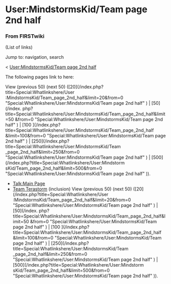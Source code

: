 # User:MindstormsKid/Team page 2nd half

### From FIRSTwiki

(List of links)

Jump to: navigation, search

&lt; [User:MindstormsKid/Team page 2nd
half](/index.php?title=User:MindstormsKid/Team_page_2nd_half&redirect=no
"User:MindstormsKid/Team page 2nd half" )  

The following pages link to here:

View (previous 50) (next 50) ([20](/index.php?title=Special:Whatlinkshere/User
:MindstormsKid/Team_page_2nd_half&limit=20&from=0
"Special:Whatlinkshere/User:MindstormsKid/Team page 2nd half" ) | [50](/index.
php?title=Special:Whatlinkshere/User:MindstormsKid/Team_page_2nd_half&limit=50
&from=0 "Special:Whatlinkshere/User:MindstormsKid/Team page 2nd half" ) | [100
](/index.php?title=Special:Whatlinkshere/User:MindstormsKid/Team_page_2nd_half
&limit=100&from=0 "Special:Whatlinkshere/User:MindstormsKid/Team page 2nd
half" ) | [250](/index.php?title=Special:Whatlinkshere/User:MindstormsKid/Team
_page_2nd_half&limit=250&from=0 "Special:Whatlinkshere/User:MindstormsKid/Team
page 2nd half" ) | [500](/index.php?title=Special:Whatlinkshere/User:Mindstorm
sKid/Team_page_2nd_half&limit=500&from=0
"Special:Whatlinkshere/User:MindstormsKid/Team page 2nd half" )).

  * [Talk:Main Page](/index.php/Talk:Main_Page "Talk:Main Page" )
  * [Team Terastorm](/index.php/Team_Terastorm "Team Terastorm" ) (inclusion) 
View (previous 50) (next 50) ([20](/index.php?title=Special:Whatlinkshere/User
:MindstormsKid/Team_page_2nd_half&limit=20&from=0
"Special:Whatlinkshere/User:MindstormsKid/Team page 2nd half" ) | [50](/index.
php?title=Special:Whatlinkshere/User:MindstormsKid/Team_page_2nd_half&limit=50
&from=0 "Special:Whatlinkshere/User:MindstormsKid/Team page 2nd half" ) | [100
](/index.php?title=Special:Whatlinkshere/User:MindstormsKid/Team_page_2nd_half
&limit=100&from=0 "Special:Whatlinkshere/User:MindstormsKid/Team page 2nd
half" ) | [250](/index.php?title=Special:Whatlinkshere/User:MindstormsKid/Team
_page_2nd_half&limit=250&from=0 "Special:Whatlinkshere/User:MindstormsKid/Team
page 2nd half" ) | [500](/index.php?title=Special:Whatlinkshere/User:Mindstorm
sKid/Team_page_2nd_half&limit=500&from=0
"Special:Whatlinkshere/User:MindstormsKid/Team page 2nd half" )).

